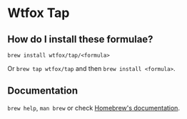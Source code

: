 # Wtfox Tap

## How do I install these formulae?

`brew install wtfox/tap/<formula>`

Or `brew tap wtfox/tap` and then `brew install <formula>`.

## Documentation

`brew help`, `man brew` or check [Homebrew's documentation](https://docs.brew.sh).
